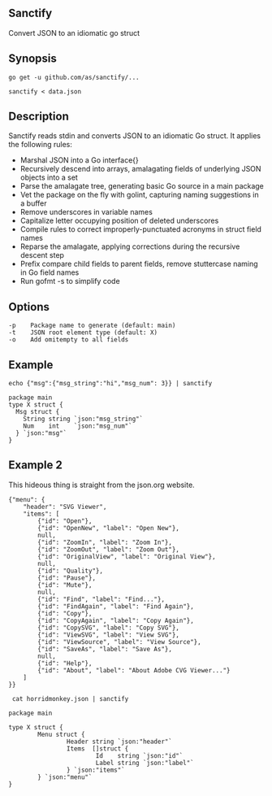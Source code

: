 ## Sanctify

Convert JSON to an idiomatic go struct
  
## Synopsis

`go get -u github.com/as/sanctify/...`

`sanctify < data.json`
  
## Description

Sanctify reads stdin and converts JSON to an idiomatic Go struct.
It applies the following rules:
	
- Marshal JSON into a Go interface{}
- Recursively descend into arrays, amalagating fields of underlying JSON objects into a set
- Parse the amalagate tree, generating basic Go source in a main package
- Vet the package on the fly with golint, capturing naming suggestions in a buffer
- Remove underscores in variable names
- Capitalize letter occupying position of deleted underscores
- Compile rules to correct improperly-punctuated acronyms in struct field names
- Reparse the amalagate, applying corrections during the recursive descent step
- Prefix compare child fields to parent fields, remove stuttercase naming in Go field names
- Run gofmt -s to simplify code
	
## Options
	
	-p    Package name to generate (default: main)
	-t    JSON root element type (default: X)
	-o    Add omitempty to all fields
  
 ## Example
 
`echo {"msg":{"msg_string":"hi","msg_num": 3}} | sanctify`
   
```
package main
type X struct {
  Msg struct {
    String string `json:"msg_string"`
    Num    int    `json:"msg_num"`
  } `json:"msg"`
}
```

## Example 2

This hideous thing is straight from the json.org website. 

```
{"menu": {
    "header": "SVG Viewer",
    "items": [
        {"id": "Open"},
        {"id": "OpenNew", "label": "Open New"},
        null,
        {"id": "ZoomIn", "label": "Zoom In"},
        {"id": "ZoomOut", "label": "Zoom Out"},
        {"id": "OriginalView", "label": "Original View"},
        null,
        {"id": "Quality"},
        {"id": "Pause"},
        {"id": "Mute"},
        null,
        {"id": "Find", "label": "Find..."},
        {"id": "FindAgain", "label": "Find Again"},
        {"id": "Copy"},
        {"id": "CopyAgain", "label": "Copy Again"},
        {"id": "CopySVG", "label": "Copy SVG"},
        {"id": "ViewSVG", "label": "View SVG"},
        {"id": "ViewSource", "label": "View Source"},
        {"id": "SaveAs", "label": "Save As"},
        null,
        {"id": "Help"},
        {"id": "About", "label": "About Adobe CVG Viewer..."}
    ]
}}
```

``` cat horridmonkey.json | sanctify```

```
package main

type X struct {
        Menu struct {
                Header string `json:"header"`
                Items  []struct {
                        Id    string `json:"id"`
                        Label string `json:"label"`
                } `json:"items"`
        } `json:"menu"`
}
```
